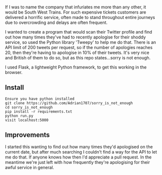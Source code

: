 If I was to name the company that infuriates me more than any other, it would be South West Trains. For such expensive tickets customers are delivered a horrific service, often made to stand throughout entire journeys due to overcrowding and delays are often frequent. 

I wanted to create a program that would scan their Twitter profile and find out how many times they've had to recently apologise for their shoddy service, so used the Python library 'Tweepy' to help me do that. There is an API limit of 200 tweets per request, so if the number of apologies reaches 20, then they're having to apologise in 10% of their tweets. It's very nice and British of them to do so, but as this repo states...sorry is not enough. 

I used Flask, a lightweight Python framework, to get this working in the browser.

## Install

```
Ensure you have python installed
git clone https://github.com/Adrian1707/sorry_is_not_enough
cd sorry_is_not_enough
pip install -r requirements.txt
python run.py
visit localhost:5000
```
## Improvements

I started this wanting to find out how many times they'd apologised on the current date, but after much searching I couldn't find a way for the API to let me do that. If anyone knows how then I'd appreciate a pull request. In the meantime we're just left with how frequently they're apologising for their awful service in general. 